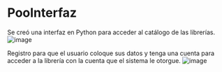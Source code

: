 # PooInterfaz
Se creó una interfaz en Python para acceder al catálogo de las librerías.
![image](https://user-images.githubusercontent.com/93928021/179665451-09935792-b82b-42af-9860-096150a14139.png)

Registro para que el usuario coloque sus datos y tenga una cuenta para acceder a la librería con la cuenta que el sistema le otorgue.
![image](https://user-images.githubusercontent.com/93928021/179665492-bb9e8e78-3dd3-4ea2-8a4b-7411dc1e5f03.png)
